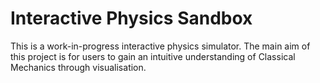 # Interactive Physics Sandbox

This is a work-in-progress interactive physics simulator. The main aim of this project is for users to gain an intuitive understanding of Classical Mechanics through visualisation.